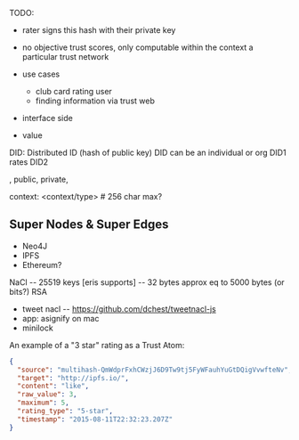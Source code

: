 TODO:

- rater signs this hash with their private key
- no objective trust scores, only computable within the context a particular trust network


- use cases
  - club card rating user
  - finding information via trust web
-  interface side
- value



DID: Distributed ID (hash of public key)
DID can be an individual or org
DID1 rates DID2

, public, private,


context: <context/type>    # 256 char max?




## Super Nodes & Super Edges

- Neo4J
- IPFS
- Ethereum?


NaCl -- 25519 keys [eris supports] -- 32 bytes approx eq to 5000 bytes (or bits?) RSA
- tweet nacl -- https://github.com/dchest/tweetnacl-js
- app: asignify on mac
- minilock



An example of a "3 star" rating as a Trust Atom:

```json
{
  "source": "multihash-QmWdprFxhCWzjJ6D9Tw9tj5FyWFauhYuGtDQigVvwfteNv",
  "target": "http://ipfs.io/",
  "content": "like",
  "raw_value": 3,
  "maximum": 5,
  "rating_type": "5-star",
  "timestamp": "2015-08-11T22:32:23.207Z"
}
```
